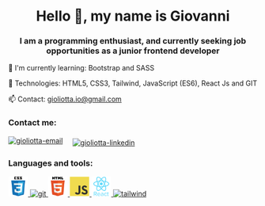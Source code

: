 
<h1 align="center">Hello 👋, my name is Giovanni</h1>
<h3 align="center">I am a programming enthusiast, and currently seeking job opportunities as a junior frontend developer</h3>

🌱 I'm currently learning: Bootstrap and SASS

🚀 Technologies: HTML5, CSS3, Tailwind, JavaScript (ES6), React Js and GIT

📫 Contact: gioliotta.io@gmail.com


<h3 align="left">Contact me:</h3>
<p align="left">
  <a href="mailto:gioliotta.io@gmail.com" target="_blank"><img align="center" src="https://mailmeteor.com/logos/assets/PNG/Gmail_Logo_512px.png" alt="gioliotta-email" height="40" width="50"  /></a> 
  &nbsp; &nbsp;
<a href="https://linkedin.com/in/gioliotta" target="_blank"><img align="middle" src="https://raw.githubusercontent.com/rahuldkjain/github-profile-readme-generator/master/src/images/icons/Social/linked-in-alt.svg" alt="gioliotta-linkedin" height="40" width="40" /></a> 



</p>

<h3 align="left">Languages and tools:</h3>
<p align="left"> <a href="https://www.w3schools.com/css/" target="_blank" rel="noreferrer"> <img src="https://raw.githubusercontent.com/devicons/devicon/master/icons/css3/css3-original-wordmark.svg" alt="css3" width="40" height="40"/> </a> <a href="https://git-scm.com/" target="_blank" rel="noreferrer"> <img src="https://www.vectorlogo.zone/logos/git-scm/git-scm-icon.svg" alt="git" width="40" height="40"/> </a> <a href="https://www.w3.org/html/" target="_blank" rel="noreferrer"> <img src="https://raw.githubusercontent.com/devicons/devicon/master/icons/html5/html5-original-wordmark.svg" alt="html5" width="40" height="40"/> </a> <a href="https://developer.mozilla.org/en-US/docs/Web/JavaScript" target="_blank" rel="noreferrer"> <img src="https://raw.githubusercontent.com/devicons/devicon/master/icons/javascript/javascript-original.svg" alt="javascript" width="40" height="40"/> </a> <a href="https://reactjs.org/" target="_blank" rel="noreferrer"> <img src="https://raw.githubusercontent.com/devicons/devicon/master/icons/react/react-original-wordmark.svg" alt="react" width="40" height="40"/> </a> <a href="https://tailwindcss.com/" target="_blank" rel="noreferrer"> <img src="https://www.vectorlogo.zone/logos/tailwindcss/tailwindcss-icon.svg" alt="tailwind" width="40" height="40"/> </a> </p>

